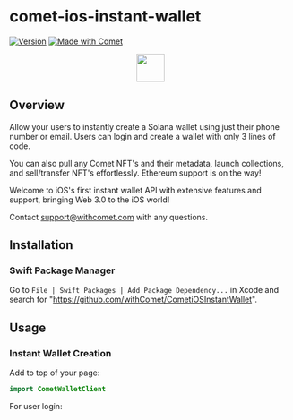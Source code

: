# comet-ios-instant-wallet

[![Version](https://img.shields.io/badge/Release-0.5.1-blue.svg)](https://shields.io/)
[![Made with Comet](https://img.shields.io/badge/Made%20with-Comet-black?style=for-the-badge)](https://withcomet.com)

<p align="center">
  <img src="https://www.withcomet.com/comet.png" height="50" />
</p>

## Overview

Allow your users to instantly create a Solana wallet using just their phone number or email. Users can login and create a wallet with only 3 lines of code.

You can also pull any Comet NFT's and their metadata, launch collections, and sell/transfer NFT's effortlessly. Ethereum support is on the way! 

Welcome to iOS's first instant wallet API with extensive features and support, bringing Web 3.0 to the iOS world!

Contact support@withcomet.com with any questions.

## Installation

### Swift Package Manager

Go to `File | Swift Packages | Add Package Dependency...` in Xcode and search for "https://github.com/withComet/CometiOSInstantWallet".

## Usage

### Instant Wallet Creation

Add to top of your page:

````swift
import CometWalletClient
````

For user login:

````swift

````
